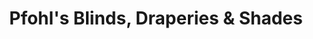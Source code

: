 ---
title: "Pfohl's Blinds, Draperies & Shades"
url: /dubuque/pfohls-blinds-draperies-and-shades/
shop: window blind
---